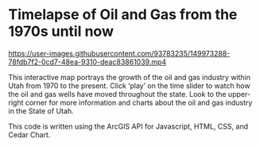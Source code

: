 # Timelapse of Oil and Gas from the 1970s until now



https://user-images.githubusercontent.com/93783235/149973288-78fdb7f2-0cd7-48ea-9310-deac83861039.mp4


This interactive map portrays the growth of the oil and gas industry within Utah from 1970 to the present. 
Click ‘play’ on the time slider to watch how the oil and gas wells have moved throughout the state. 
Look to the upper-right corner for more information and charts about the oil and gas industry in the State of Utah.

This code is written using the ArcGIS API for Javascript, HTML, CSS, and Cedar Chart. 
